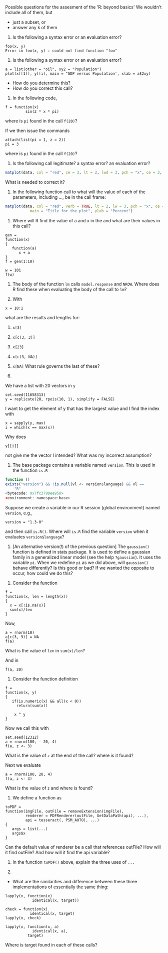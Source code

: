 # 
Possible questions for the assesment of the 'R: beyond basics'
We wouldn't include all of them, but 
+ just a subset, or
+ answer any k of them 


1. Is the following a syntax error or an evaluation error?
```
foo(x, y)
Error in foo(x, y) : could not find function "foo"
```

1. Is the following a syntax error or an evaluation error?
```
a = list(other = "oil", xy2 = "Population")
plot(x[[1]], y[[i], main = "GDP versus Population', xlab = a$2xy)
```
+ How do you determine this? 
+ How do you correct this call?


1. In the following code, 

```
f = function(x)
         sin(2 * x * pi)
```
where is `pi` found in the call `f(20)`?

If we then issue the commands
```
attach(list(pi = 1, z = 2))
pi = 3
```
where is `pi` found in the call `f(20)`?


1. Is the following call legitimate? a syntax error? an evaluation error?
```r
matplot(data, col = "red", ce = 3, lt = 2, lwd = 3, pch = "x", ce = 3,  ylim = c(0, 100), verb = TRUE)
```
What is needed to correct it?


1. In the following function call  to 
what will the value of each of the parameters, including ..., be
in the call frame:
```r
matplot(data, col = "red", verb = TRUE, lt = 2, lw = 3, pch = "x", ce = 3,  ylim = c(0, 100), verbose = TRUE,
           main = "Title for the plot", ylab = "Percent")
```

1. Where will R find the value of a and x in the
and what are their values in this call?
```
gen = 
function(x)
{
   function(a) 
      x + a
}
f = gen(1:10)

w = 101
f(w)
```


1. The body of the function `lm` calls `model.response` and `NROW`.
Where does R find these when evaluating the body of the call to `lm`?


1. With 
```
x = 10:1
```
what are the results and lengths for:
 1. `x[3]`
 1. `x[c(3, 3)]`
 1. `x[23]`
 1. `x[c(3, NA)]`
 1. `x[NA]`
What rule governs the last of these?
 

1. 
We have a list with 20 vectors in `y`
```
set.seed(11658313)
y = replicate(20, rpois(10, 1), simplify = FALSE)
```
I want to get the element of y that has the largest
value and I find the index with 
```
x = sapply(y, max)
i = which(x == max(x))
```
Why does 
```
y[[i]]
```
not give me the vector I intended?
What was my incorrect assumption?


1. The base package contains a variable named `version`.
This is used in the function `is.R`
```r
function () 
exists("version") && !is.null(vl <- version$language) && vl == 
    "R"
<bytecode: 0x7fc3799ee958>
<environment: namespace:base>
```
Suppose we create a variable in our R session (global environment)
named `version`, e.g., 
```
version = "1.3-0"
```
and then call `is.R()`.
Where will `is.R` find the variable `version` when it evaluates
`version$language`?


1. [An alternative version(!) of the previous question] 
The `gaussian()` function is defined in stats package. It is used to define a gaussian family in a
  generalized linear model (see the help `?gaussian`).
  It uses the variable  `pi`.
  When we redefine `pi` as we did above,  will `gaussian()` behave differently?
Is this good or bad? 
If we wanted the opposite to occur, how could we do this?

<!--
1. The function as.data.frame.table in the base
package uses the non-local variable LETTERS.
Suppose we wanted our own version of LETTERS, such as, 
```
LETTERS = c("Ͱ", "Ͳ", "Ͷ", "Ϳ", "Ά", "Έ", "Ή", "Ί", "Ό", "Ύ", 
"Ώ", "Α", "Β", "Γ", "Δ", "Ε", "Ζ", "Η", "Θ", "Ι", "Κ", 
"Λ", "Μ", "Ν", "Ξ", "Ο", "Π", "Ρ", "Σ", "Τ", "Υ", "Φ", 
"Χ", "Ψ", "Ω", "Ϊ", "Ϋ", "Ϗ", "Ϣ", "Ϥ", "Ϧ", "Ϩ", "Ϫ", 
"Ϭ", "Ϯ", "ϴ", "Ϸ", "Ϲ", "Ϻ", "Ͻ", "Ͼ", "Ͽ")
```
Next we call
```
tb = table(sample(LETTERS, 200, replace = TRUE))
as.data.frame(tb)

```


Aside, here is how we got these letters.
```r
txt = RCurl::getURLContent("https://en.wikipedia.org/wiki/List_of_Unicode_characters#Greek_and_Coptic")
tt = XML::readHTMLTable(htmlParse(txt))
tbl = tt$Table_Greek_and_Coptic
tbl[[2]][ grepl("Capital", tbl[[4]]) ]
```
-->



1. Consider the function
```
f =
function(x, len = length(x))
{
  x = x[!is.na(x)]
  sum(x)/len
}
```
Now, 
```
a = rnorm(10)
a[c(3, 9)] = NA
f(a)
```
What is the value of `len` in `sum(x)/len`?

And in
```
f(a, 20)
```



1. Consider the function definition
```
f = 
function(x, y)
{
   if(is.numeric(x) && all(x < 0))
     return(sum(x))
	 
    x ^ y
}
```
Now we call this with 
```
set.seed(12312)
a = rnorm(100, - 20, 4)
f(a, z <- 3)
```
What is the value of `z` at the end of the call?
where is it found?

Next we evaluate
```
a = rnorm(100, 20, 4)
f(a, z <- 3)
```
What is the value of `z` and where is found?




1. We define a function as
```
toPDF =
function(imgFile, outFile = removeExtension(imgFile), 
         renderer = PDFRenderer(outFile, GetDataPath(api), ...),
         api = tesseract(, PSM_AUTO), ...)
{
   args = list(...)
   args$x
}
```
Can the default value of renderer be a call that references outFile?
How will it find outFile?  And how will it find the api variable?  


1. In the function `toPDF()` above, explain the three uses of  `...`


1.
+ What are the similarities and difference between these three implementations
  of essentially the same thing:
```
lapply(x, function(x)
            identical(x, target))
```

```
check = function(x)
           identical(x, target)
lapply(x, check)
```

```
lapply(x, function(x, a)
            identical(x, a),
          target)
```
Where is target found in each of these calls?
